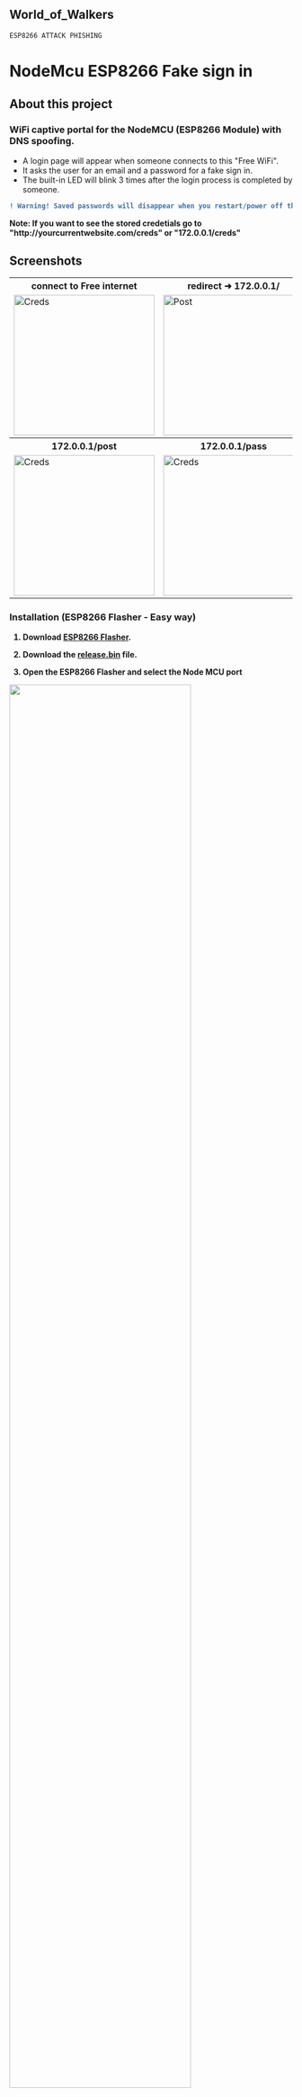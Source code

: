 ## World_of_Walkers 

``ESP8266 ATTACK PHISHING ``

# NodeMcu ESP8266 Fake sign in

   ## About this project
   ### WiFi captive portal for the NodeMCU (ESP8266 Module) with DNS spoofing.
  - A login page will appear when someone connects to this "Free WiFi".
  - It asks the user for an email and a password for a fake sign in.
  - The built-in LED will blink 3 times after the login process is completed by someone.<b>
```diff
! Warning! Saved passwords will disappear when you restart/power off the ESP8266(Nodemcu) 
```
<b>Note: If you want to see the stored credetials go to <a>"**http**://</a>yourcurrentwebsite.com<a>/creds</a>" or "**172.0.0.1**<a>/creds</a>"

## Screenshots

<table>
 <tr>
    <th>connect to Free internet</th>
    <th>redirect ➜ 172.0.0.1/</th> 
 </tr>
   
 <tr>
    <td><img width="250px" src="https://raw.githubusercontent.com/ShahriarShafin/NodeMcu-ESP8266_Fake_sign_in/master/images/connect.jpg" title="Creds"></td>
    <td><img width="250px" src="https://raw.githubusercontent.com/ShahriarShafin/NodeMcu-ESP8266_Fake_sign_in/master/images/login.jpg" title="Post"></td> 
 </tr>
 
 <tr>
   <th>172.0.0.1/post</th>
   <th>172.0.0.1/pass</th>
 </tr>
 
 <tr>
   <td><img width="250px" src="https://raw.githubusercontent.com/ShahriarShafin/NodeMcu-ESP8266_Fake_sign_in/master/images/login_successful.jpg" title="Creds"></td>
   <td><img width="250px" src="https://raw.githubusercontent.com/ShahriarShafin/NodeMcu-ESP8266_Fake_sign_in/master/images/victims.jpg" title="Creds"></td>
 </tr>
</table>


### Installation (ESP8266 Flasher - Easy way)

1. Download <a href="https://github.com/nodemcu/nodemcu-flasher"><b>ESP8266 Flasher</b></a>.

2. Download the <b><a href="https://github.com/ShahriarShafin/NodeMcu-ESP8266_Fake_sign_in/raw/master/release.bin">release.bin</b></a> file.

3. Open the ESP8266 Flasher and select the Node MCU port

<img width="80%" src="https://raw.githubusercontent.com/ShahriarShafin/NodeMcu-ESP8266_Fake_sign_in/master/images/1_port_selection.png">

4. Then, go to the config tab and select the .bin file you've just downloaded.

<img width="80%" src="https://raw.githubusercontent.com/ShahriarShafin/NodeMcu-ESP8266_Fake_sign_in/master/images/2_file_selection.png">

5. Finally, go back to the first tab and press "Flash"

6. Your Node MCU is ready!

## Installation (Arduino IDE)

1. Open your <a href="https://www.arduino.cc/en/main/software">Arduino IDE</a> and go to "File -> Preferences -> Boards Manager URLs" and paste the following link:
``http://arduino.esp8266.com/stable/package_esp8266com_index.json``
2. Go to "Tools -> Board -> Boards Manager", search "esp8266" and install esp8266
3. Go to "Tools -> Board" and select you board"
4. Download and open the sketch "<a href="https://github.com/BlueArduino20/ESP8266_WiFi_Captive_Portal_2.0/blob/master/ESP8266_WiFi_Captive_Portal_2.0.ino"><b>ESP8266_WiFi_Captive_Portal_2.0.ino</b></a>"
5. You can optionally change some parameters like the SSID name and texts of the page like title, subtitle, text body...
6. Upload the code into your board.
7. You are done!


## Disclaimer
- This project is for testing and educational purposes. 
- Use it only against your own networks and devices. 
- Neither the ESP8266, nor its SDK was meant or built for such purposes.   
- I don't take any responsibility for what you do with this program. 
- Bugs can occur!


## License
```
MIT License

Copyright (c) 2020 Shahriar Shafin

Permission is hereby granted, free of charge, to any person obtaining a copy
of this software and associated documentation files (the "Software"), to deal
in the Software without restriction, including without limitation the rights
to use, copy, modify, merge, publish, distribute, sublicense, and/or sell
copies of the Software, and to permit persons to whom the Software is
furnished to do so, subject to the following conditions:

The above copyright notice and this permission notice shall be included in all
copies or substantial portions of the Software.

THE SOFTWARE IS PROVIDED "AS IS", WITHOUT WARRANTY OF ANY KIND, EXPRESS OR
IMPLIED, INCLUDING BUT NOT LIMITED TO THE WARRANTIES OF MERCHANTABILITY,
FITNESS FOR A PARTICULAR PURPOSE AND NONINFRINGEMENT. IN NO EVENT SHALL THE
AUTHORS OR COPYRIGHT HOLDERS BE LIABLE FOR ANY CLAIM, DAMAGES OR OTHER
LIABILITY, WHETHER IN AN ACTION OF CONTRACT, TORT OR OTHERWISE, ARISING FROM,
OUT OF OR IN CONNECTION WITH THE SOFTWARE OR THE USE OR OTHER DEALINGS IN THE
SOFTWARE.
